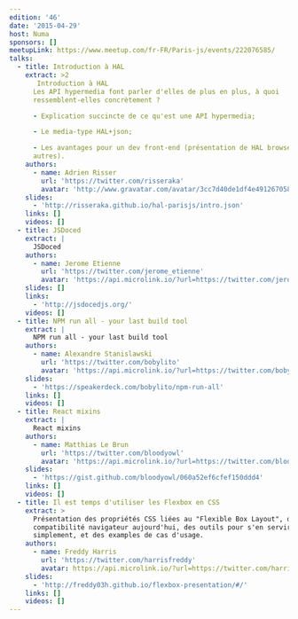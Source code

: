 ```yaml
---
edition: '46'
date: '2015-04-29'
host: Numa
sponsors: []
meetupLink: https://www.meetup.com/fr-FR/Paris-js/events/222076585/
talks:
  - title: Introduction à HAL
    extract: >2
       Introduction à HAL
      Les API hypermedia font parler d'elles de plus en plus, à quoi
      ressemblent-elles concrètement ?

      - Explication succincte de ce qu'est une API hypermedia;

      - Le media-type HAL+json;

      - Les avantages pour un dev front-end (présentation de HAL browser entre
      autres).
    authors:
      - name: Adrien Risser
        url: 'https://twitter.com/risseraka'
        avatar: 'http://www.gravatar.com/avatar/3cc7d40de1df4e4912670585240712d3'
    slides:
      - 'http://risseraka.github.io/hal-parisjs/intro.json'
    links: []
    videos: []
  - title: JSDoced
    extract: |
      JSDoced
    authors:
      - name: Jerome Etienne
        url: 'https://twitter.com/jerome_etienne'
        avatar: 'https://api.microlink.io/?url=https://twitter.com/jerome_etienne&amps;embed=image.url'
    slides: []
    links:
      - 'http://jsdocedjs.org/'
    videos: []
  - title: NPM run all - your last build tool
    extract: |
      NPM run all - your last build tool
    authors:
      - name: Alexandre Stanislawski
        url: 'https://twitter.com/bobylito'
        avatar: 'https://api.microlink.io/?url=https://twitter.com/bobylito&amps;embed=image.url'
    slides:
      - 'https://speakerdeck.com/bobylito/npm-run-all'
    links: []
    videos: []
  - title: React mixins
    extract: |
      React mixins
    authors:
      - name: Matthias Le Brun
        url: 'https://twitter.com/bloodyowl'
        avatar: 'https://api.microlink.io/?url=https://twitter.com/bloodyowl&amps;embed=image.url'
    slides:
      - 'https://gist.github.com/bloodyowl/060a52ef6cfef150ddd4'
    links: []
    videos: []
  - title: Il est temps d'utiliser les Flexbox en CSS
    extract: >
      Présentation des propriétés CSS liées au "Flexible Box Layout", de la
      compatibilité navigateur aujourd'hui, des outils pour s'en servir plus
      simplement, et des examples de cas d'usage.
    authors:
      - name: Freddy Harris
        url: 'https://twitter.com/harrisfreddy'
        avatar: https://api.microlink.io/?url=https://twitter.com/harrisfreddy&amps;embed=image.url
    slides:
      - 'http://freddy03h.github.io/flexbox-presentation/#/'
    links: []
    videos: []
---
```

